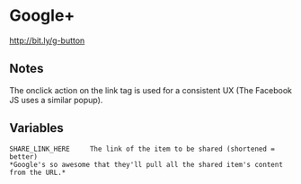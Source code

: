 Google+
==============
http://bit.ly/g-button   

## Notes   
The onclick action on the link tag is used for a consistent UX (The Facebook JS uses a similar popup).   

## Variables   
	SHARE_LINK_HERE		The link of the item to be shared (shortened = better)   
	*Google's so awesome that they'll pull all the shared item's content from the URL.*